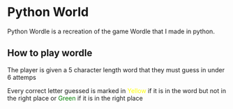 # Python World

Python Wordle is a recreation of the game Wordle that I made in python.

## How to play wordle

The player is given a 5 character length word that they must guess in under 6 attemps

Every correct letter guessed is marked in <span style="color:yellow">Yellow</span> if it is in the word but not in the right place or <span style="color:green">Green</span> if it is in the right place
